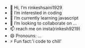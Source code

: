 - 👋 Hi, I’m rinkeshsaini1929
- 👀 I’m interested in coding
- 🌱 I’m currently learning javascript
- 💞️ I’m looking to collaborate on ...
- 📫 reach me on insta(rinkesh9219)
- 😄 Pronouns: ...
- ⚡ Fun fact:'i code to chill'

<!---
rinkeshsaini1929/rinkeshsaini1929 is a ✨ special ✨ repository because its `README.md` (this file) appears on your GitHub profile.
You can click the Preview link to take a look at your changes.
--->
